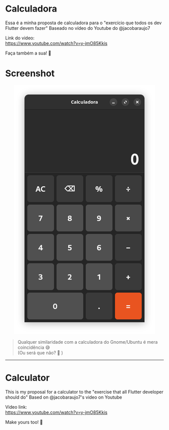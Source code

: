 # Calculadora

Essa é a minha proposta de calculadora para o "exercício que todos os dev Flutter devem fazer"
Baseado no vídeo do Youtube do @jacobaraujo7

Link do video:  
https://www.youtube.com/watch?v=y-jmO85Kkis

Faça também a sua! :tada:

# Screenshot

<center>

![Screenshot](./docs/capture.png)

</center>

> Qualquer similaridade com a calculadora do Gnome/Ubuntu é mera coincidência :sweat_smile:  
> (Ou será que não? :thinking: )

---

# Calculator

This is my proposal for a calculator to the "exercise that all Flutter developer should do"
Based on @jacobaraujo7's video on Youtube

Video link:  
https://www.youtube.com/watch?v=y-jmO85Kkis

Make yours too! :tada:
